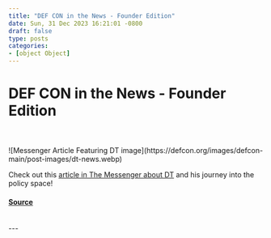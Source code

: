 ```yaml
---
title: "DEF CON in the News - Founder Edition"
date: Sun, 31 Dec 2023 16:21:01 -0800
draft: false
type: posts
categories: 
- [object Object]
---
```

# DEF CON in the News - Founder Edition

<br/>

<br/>
![Messenger Article Featuring DT image](https://defcon.org/images/defcon-main/post-images/dt-news.webp)  

Check out this [article in The Messenger about DT](https://themessenger.com/tech/jeff-moss-hacker-def-con-black-hat) and his journey into the policy space!

#### [Source](https://themessenger.com/tech/jeff-moss-hacker-def-con-black-hat)

<br/>
---

